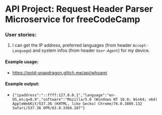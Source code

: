 # API Project: Request Header Parser Microservice for freeCodeCamp

### User stories:
1. I can get the IP address, preferred languages (from header `Accept-Language`) and system infos (from header `User-Agent`) for my device.

#### Example usage:
* https://gold-snapdragon.glitch.me/api/whoami

#### Example output:
* `{"ipaddress":"::ffff:127.0.0.1","language":"en-US,en;q=0.9","software":"Mozilla/5.0 (Windows NT 10.0; Win64; x64) AppleWebKit/537.36 (KHTML, like Gecko) Chrome/76.0.3809.132 Safari/537.36 OPR/63.0.3368.107"}`

